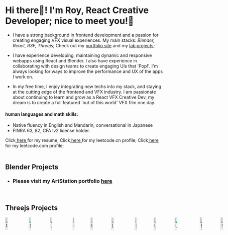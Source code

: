 # Hi there👋! I'm Roy, React Creative Developer; nice to meet you!👋
- I have a strong background in frontend development and a passion for creating engaging VFX visual experiences. My main stacks: <i>Blender, React, R3F, Threejs</i>; Check out my [portfolio site](https://creative-ataraxia.github.io) and my <a href="#lab">lab projects</a>;

- I have experience developing, maintaining dynamic and responsive webapps using React and Blender. I also have experience in collaborating with design teams to create engaging UIs that 'Pop!'. I'm always looking for ways to improve the performance and UX of the apps I work on.

- In my free time, I enjoy integrating new techs into my stack, and staying at the cutting edge of the frontend and VFX industry. I am passionate about continuing to learn and grow as a React VFX Creative Dev, my dream is to create a full featured 'out of this world' VFX film one day.

#### human languages and math skills:
-	Native fluency in English and Mandarin; conversational in Japanese
-	FINRA 63, 82, CFA lv2 license holder.

Click<a href="https://creative-ataraxia.github.io/images/social/ROY_MA_Resume_2022_thanksgiving_edition.pdf" rel='author' target='_blank'> here </a>for my resume;
Click<a href="https://leetcode.cn/u/roy_m/" rel='author' target='_blank'> here </a>for my leetcode.cn profile;
Click<a href="https://leetcode.com/Roy_M/" rel='author' target='_blank'> here </a>for my leetcode.com profile;
<br>
<br>
<section id="lab"></section>
<section id="blender">
  <h2>Blender Projects</h2>
</section>

- <h3>Please visit my ArtStation portfolio <a href="https://www.artstation.com/creative_ataraxia" rel='author' target='_blank'>here</a></h3>

<br>
<section id="threejs">
  <h2>Threejs Projects</h2>
</section>

<div style="display:flex;flex-direction:row;gap:1rem;">
  <a href="https://creative-ataraxia.github.io/" rel='author' target='_blank'>
    <img src="https://creative-ataraxia.github.io/images/the-room.jpg" width=35% height=35% alt="Roy's Portfolio Room">
  </a>
  <a href="https://creative-ataraxia.github.io/dddance/" rel='author' target='_blank'>
    <img src="https://creative-ataraxia.github.io/images/dddance.png" width=35% height=35% alt="Dance! Lights!">
  </a>
  <a href="https://creative-ataraxia.github.io/vivid-landing-page/" rel='author' target='_blank'>
    <img src="https://creative-ataraxia.github.io/images/vivid_landing_page.png" width=35% height=35% alt="Landing Page 1">
  </a>
  <a href="https://creative-ataraxia.github.io/meet-the-team-page/" rel='author' target='_blank'>
    <img src="https://creative-ataraxia.github.io/images/meet-the-team-page.png" width=35% height=35% alt="Scroll UI">
  </a>
  <a href="https://creative-ataraxia.github.io/roy-portfolio-ception/" rel='author' target='_blank'>
    <img src="https://creative-ataraxia.github.io/images/portfolio-ception.png" width=35% height=35% alt="Room with Laptop">
  </a>
  <a href="https://creative-ataraxia.github.io/legacy-portfolio-site/" rel='author' target='_blank'>
    <img src="https://creative-ataraxia.github.io/images/legacy_portfolio.png" width=35% height=35% alt="Legacy Portfolio">
  </a>
  <a href="https://creative-ataraxia.github.io/get_schwifty_portal/" rel='author' target='_blank'>
    <img src="https://creative-ataraxia.github.io/images/portal.png" width=35% height=35% alt="Rick's Portal">
  </a>
  <a href="https://creative-ataraxia.github.io/cyberpunk-sphere/" rel='author' target='_blank'>
    <img src="https://creative-ataraxia.github.io/images/cyber_sphere.png" width=35% height=35% alt="Living Sphere">
  </a>
  <a href="https://creative-ataraxia.github.io/sci-fi-gear-display/" rel='author' target='_blank'>
    <img src="https://creative-ataraxia.github.io/images/helmet.png" width=35% height=35% alt="Lights and Shadows">
  </a>
  <a href="https://creative-ataraxia.github.io/birds-over-sunset/" rel='author' target='_blank'>
    <img src="https://creative-ataraxia.github.io/images/birds_over_sunset.png" width=35% height=35% alt="Birds over Sunset">
  </a>
  <a href="https://creative-ataraxia.github.io/" rel='author' target='_blank'>
    <img src="https://creative-ataraxia.github.io/images/new_portfolio.png" width=35% height=35% alt="Scroll Portfolio">
  </a>
</div>

<!---
unique_counter: 154
--->
